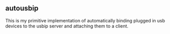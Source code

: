 ## autousbip
This is my primitive implementation of automatically binding plugged in usb devices to the usbip server and attaching them to a client.
